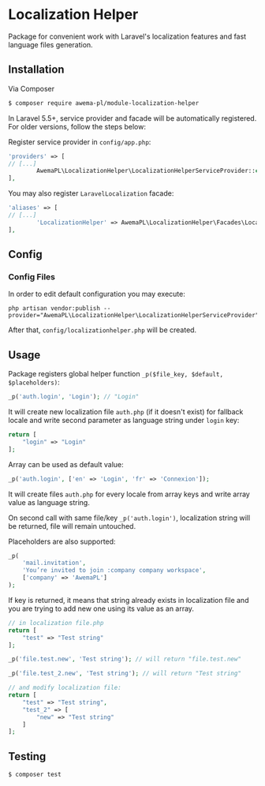 # Localization Helper

Package for convenient work with Laravel's localization features and fast language files generation.

## Installation

Via Composer

``` bash
$ composer require awema-pl/module-localization-helper
```

In Laravel 5.5+, service provider and facade will be automatically registered. For older versions, follow the steps below:

Register service provider in `config/app.php`:

```php
'providers' => [
// [...]
        AwemaPL\LocalizationHelper\LocalizationHelperServiceProvider::class,
],
```

You may also register `LaravelLocalization` facade:

```php
'aliases' => [
// [...]
        'LocalizationHelper' => AwemaPL\LocalizationHelper\Facades\LocalizationHelper::class,
],
```

## Config

### Config Files

In order to edit default configuration you may execute:

```
php artisan vendor:publish --provider="AwemaPL\LocalizationHelper\LocalizationHelperServiceProvider"
```

After that, `config/localizationhelper.php` will be created.

## Usage

Package registers global helper function `_p($file_key, $default, $placeholders)`:

```php
_p('auth.login', 'Login'); // "Login"
```

It will create new localization file `auth.php` (if it doesn't exist) for fallback locale and write second parameter as language string under `login` key:

```php
return [
    "login" => "Login"
];
```

Array can be used as default value:

```php
_p('auth.login', ['en' => 'Login', 'fr' => 'Connexion']);
```

It will create files `auth.php` for every locale from array keys and write array value as language string.

On second call with same file/key `_p('auth.login')`, localization string will be returned, file will remain untouched.

Placeholders are also supported:

```php
_p(
    'mail.invitation', 
    'You’re invited to join :company company workspace', 
    ['company' => 'AwemaPL']
);
```

If key is returned, it means that string already exists in localization file and you are trying to add new one using its value as an array.

```php
// in localization file.php
return [
    "test" => "Test string"
];

_p('file.test.new', 'Test string'); // will return "file.test.new"

_p('file.test_2.new', 'Test string'); // will return "Test string"

// and modify localization file:
return [
    "test" => "Test string",
    "test_2" => [
        "new" => "Test string"
    ]
];
```

## Testing

``` bash
$ composer test
```
